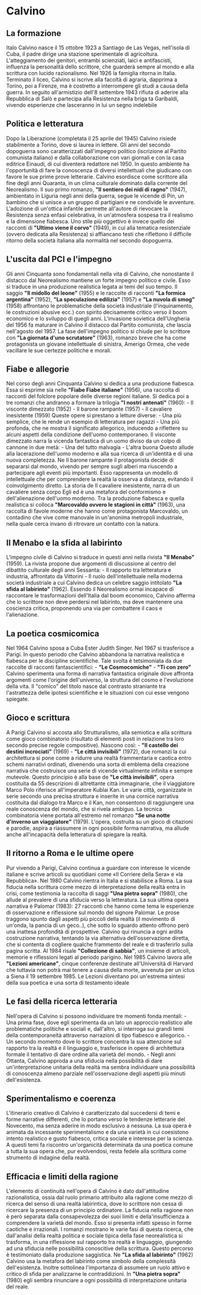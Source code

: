 # Calvino

## La formazione
Italo Calvino nasce il 15 ottobre 1923 a Santiago de Las Vegas, nell'isola di Cuba,
il padre dirige una stazione sperimentale di agricoltura. 
L'atteggiamento dei genitori, entrambi scienziati, laici e antifascisti, influenza la personalità dello scrittore, che guarderà sempre al mondo e alla scrittura con lucido razionalismo. 
Nel 1926 la famiglia ritorna in Italia.
Terminato il liceo, Calvino si iscrive alla facoltà di agraria, dapprima a Torino, poi a Firenze, ma è costretto a interrompere gli studi a causa della guerra. 
In seguito all'armistizio dell'8 settembre 1943 rifiuta di aderire alla Repubblica di Salò e partecipa alla Resistenza nella briga ta Garibaldi, vivendo esperienze che lasceranno in lui un segno indelebile

## Politica e letteratura
Dopo la Liberazione (completata il 25 aprile del 1945) Calvino risiede stabilmente a Torino, dove si laurea in lettere.
Gli anni del secondo dopoguerra sono caratterizzati dall'impegno politico (iscrizione al Partito comunista italiano) e dalla collaborazione con vari giornali e con la casa editrice Einaudi, di cui diventerà redattore nel 1950.
In questo ambiente ha l'opportunità di fare la conoscenza di diversi intellettuali che giudicano con favore le sue prime prove letterarie.
Calvino esordisce come scrittore alla fine degli anni Quaranta, in un clima culturale dominato dalla corrente del Neorealismo.
Il suo primo romanzo, **"Il sentiero dei nidi di ragno"** (1947), ambientato in Liguria negli anni della guerra, segue le vicende di Pin, un bambino che si unisce a un gruppo di partigiani e ne condivide le avventure. L'adozione di un'ottica infantile permette all'autore di rievocare la Resistenza senza enfasi celebrativa, in un'atmosfera sospesa tra il realismo e la dimensione fiabesca.
Uno stile più oggettivo è invece quello dei racconti di **"Ultimo viene il corvo"** (1949), in cui alla tematica resistenziale (ovvero dedicata alla Resistenza) si affiancano testi che riflettono il difficile ritorno della società italiana alla normalità nel secondo dopoguerra.

## L'uscita dal PCI e l'impegno 
Gli anni Cinquanta sono fondamentali nella vita di Calvino, che nonostante il distacco dal Neorealismo mantiene un forte impegno politico e civile.
Esso si traduce in una produzione realistica legata ai temi del suo tempo.
Il saggio **"Il midollo del leone"** (1955) e le raccolte di racconti **"La formica argentina"** (1952), **"La speculazione edilizia"** (1957) e **"La nuvola di smog"** (1958) affrontano le problematiche della società industriale (l'inquinamento, le costruzioni abusive ecc.) con spirito decisamente critico verso il boom economico e lo sviluppo di quegli anni.
L'invasione sovietica dell'Ungheria del 1956 fa maturare in Calvino il distacco dal Partito comunista, che lascia nell'agosto del 1957.
La fase dell'impegno politico si chiude per lo scrittore con **"La giornata d'uno scrutatore"** (1963), romanzo breve che ha come protagonista un giovane intellettuale di sinistra, Amerigo Ormea, che vede vacillare le sue certezze politiche e morali.

## Fiabe e allegorie
Nel corso degli anni Cinquanta Calvino si dedica a una produzione fiabesca. 
Essa si esprime sia nelle **"Fiabe Fiabe italiane"** (1956), una raccolta di racconti del folclore popolare delle diverse regioni italiane.
Si dedica poi a tre romanzi che andranno a formare la trilogia **"I nostri antenati"** (1960): 
    - Il visconte dimezzato (1952)
    - Il barone rampante (1957)
    - Il cavaliere inesistente (1959)
Queste opere si prestano a letture diverse: 
    - Una più semplice, che le rende un esempio di letteratura per ragazzi
    - Una più profonda, che ne mostra il significato allegorico, inducendo a riflettere su alcuni aspetti della condizione dell'uomo contemporaneo.
Il visconte dimezzato narra la vicenda fantastica di un uomo diviso da un colpo di cannone in due metà:
    - Una del tutto malvagia
    - L'altra buona
Questo allude alla lacerazione dell'uomo moderno e alla sua ricerca di un'identità e di una nuova completezza.
Ne Il barone rampante il protagonista decide di separarsi dal mondo, vivendo per sempre sugli alberi ma riuscendo a partecipare agli eventi più importanti.
Esso rappresenta un modello di intellettuale che per comprendere la realtà la osserva a distanza, evitando il coinvolgimento diretto.
La storia de Il cavaliere inesistente, narra di un cavaliere senza corpo
Egli ed è una metafora del conformismo e dell'alienazione dell'uomo moderno.
Tra la produzione fiabesca e quella realistica si colloca **"Marcovaldo ovvero le stagioni in città"** (1963), una raccolta di favole moderne che hanno come protagonista Marcovaldo, un contadino che vive come manovale in un'anonima metropoli industriale, nella quale cerca invano di ritrovare un contatto con la natura.

## Il Menabo e la sfida al labirinto
L'impegno civile di Calvino si traduce in questi anni nella rivista **"Il Menabo"** (1959).
La rivista propone due argomenti di discussione al centro del dibattito culturale degli anni Sessanta: 
    - Il rapporto tra letteratura e industria, affrontato da Vittorini
    - Il ruolo dell'intellettuale nella moderna società industriale a cui Calvino dedica un celebre saggio intitolato **"La sfida al labirinto"** (1962).
Essendo il Neorealismo ormai incapace di raccontare le trasformazioni dell'Italia dal boom economico, Calvino afferma che lo scrittore non deve perdersi nel labirinto, ma deve mantenere una coscienza critica, proponendo una via per combattere il caos e l'alienazione.

##  La poetica cosmicomica 
Nel 1964 Calvino sposa a Cuba Ester Judith Singer. 
Nel 1967 si trasferisce a Parigi. 
In questo periodo che Calvino abbandona la narrativa realistica e fiabesca per le discipline scientifiche.
Tale svolta è tetsimoniata da due raccolte di racconti fantascientifici:
    - **"Le Cosmocomiche"**
    - **"Ti con zero"**
Calvino sperimenta una forma di narrativa fantastica originale dove affronta argomenti come l'origine dell'universo, la struttura del cosmo e l'evoluzione della vita.
Il "comico" del titolo nasce dal contrasto straniante tra l'astrattezza delle ipotesi scientifiche e le situazioni con cui esse vengono spiegate.

## Gioco e scrittura
A Parigi Calvino si accosta allo Strutturalismo, alla semiotica e alla scrittura come gioco combinatorio (risultato di elementi posti in relazione tra loro secondo precise regole compositive).
Nascono così: 
    - **"Il castello dei destini incrociati"** (1969)
    - **"Le città invisibili"** (1972),
due romanzi la cui architettura si pone come a ridurre una realtà frammentaria e caotica entro schemi narrativi ordinati, divenendo una sorta di emblema della creazione narrativa che costruisce una serie di vicende virtualmente infinita e sempre mutevole.
Questo principio è alla base de **"Le città invisibili"**, opera costituita da 55 descrizioni di altrettante città immaginarie, che il viaggiatore Marco Polo riferisce all'imperatore Kublai Kan.
Le varie città, organizzate in serie secondo una precisa struttura e inserite in una cornice narrativa costituita dal dialogo tra Marco e il Kan, non consentono di raggiungere una reale conoscenza del mondo, che si rivela ambiguo.
La tecnica combinatoria viene portata all'estremo nel romanzo **"Se una notte d'inverno un viaggiatore"** (1979).
L'opera, costruita su un gioco di citazioni e parodie, aspira a riassumere in ogni possibile forma narrativa, ma allude anche all'incapacità della letteratura di spiegare la realtà.

## Il ritorno a Roma e le ultime opere
Pur vivendo a Parigi, Calvino continua a guardare con interesse le vicende italiane e scrive articoli su quotidiani come «Il Corriere della Sera» e «la Repubblica».
Nel 1980 Calvino rientra in Italia e si stabilisce a Roma.
La sua fiducia nella scrittura come mezzo di interpretazione della realtà entra in crisi, come testimonia la raccolta di saggi **"Una pietra sopra"** (1980), che allude al prevalere di una sfiducia verso la letteratura.
La sua ultima opera narrativa è Palomar (1983): 27 racconti che hanno come tema le esperienze di osservazione e riflessione sul mondo del signore Palomar.
Le prose traggono spunto dagli aspetti più piccoli della realtà (il movimento di un'onda, la pancia di un geco..), che sotto lo sguardo attento offrono però una inattesa profondità di prospettive.
Calvino qui rinuncia a ogni ardita costruzione narrativa, tentando la via alternativa dell'osservazione diretta, che si contenta di cogliere qualche frammento del reale e di trasferirlo sulla pagina scritta.
Al 1984 risale **"Collezione di sabbia"**, un insieme di articoli, memorie e riflessioni legati al periodo parigino.
Nel 1985 Calvino lavora alle **"Lezioni americane"**, cinque conferenze destinate all'Università di Harvard  che tuttavia non potrà mai tenere a causa della morte, avvenuta per un ictus a Siena il 19 settembre 1985.
Le Lezioni diventano poi un'estrema sintesi della sua poetica e una sorta di testamento ideale


## Le fasi della ricerca letteraria
Nell'opera di Calvino si possono individuare tre momenti fonda mentali:
    - Una prima fase, dove egli sperimenta da un lato un approccio realistico alle problematiche politiche e sociali e, dall'altro, si interroga sui grandi temi della contemporaneità attraverso narrazioni di tipo fiabesco e allegorico.
    - Un secondo momento dove lo scrittore concentra la sua attenzione sul rapporto tra la realtà e il linguaggio e, trasferisce in opere di architettura formale il tentativo di dare ordine alla varietà del mondo.
    - Negli anni Ottanta, Calvino approda a una sfiducia nella possibilità di dare un'interpretazione unitaria della realtà ma sembra individuare una possibilità di conoscenza almeno parziale nell'osservazione degli aspetti più minuti dell'esistenza.

## Sperimentalismo e coerenza 
L'itinerario creativo di Calvino è caratterizzato dal succedersi di temi e forme narrative differenti, che lo portano verso le tendenze letterarie del Novecento, ma senza aderire in modo esclusivo a nessuna.
La sua opera è animata da incessante sperimentalismo e da una varietà in cui coesistono intento realistico e gusto fiabesco, critica sociale e interesse per la scienza. A questi temi fa riscontro un'organicità determinata da una poetica comune a tutta la sua opera che, pur evolvendosi, resta fedele alla scrittura come strumento di indagine della realtà.

## Efficacia e limiti della ragione
L'elemento di continuità nell'opera di Calvino è dato dall'attitudine razionalistica, ossia dal ruolo primario attribuito alla ragione come mezzo di ricerca del senso di una realtà labirintica, dove lo scrittore non cessa di ricercare la presenza di un principio ordinatore.
La fiducia nella ragione non è però separata dalla consapevolezza dei suoi limiti e della'insufficienza a comprendere la varietà del mondo.
Esso si presenta infatti spesso in forme caotiche e irrazionali.
I romanzi mostrano le varie fasi di questa ricerca, che dall'analisi della realtà politica e sociale tipica della fase neorealistica si trasforma, in una riflessione sul rapporto tra realtà e linguaggio, giungendo ad una sfiducia nelle possibilità conoscitive della scrittura.
Questo percorso è testimoniato dalla produzione saggistica.
Ne **"La sfida al labirinto"** (1962) Calvino usa la metafora del labirinto come simbolo della complessità dell'esistenza.
Inoltre sottolinea l'importanza di assumere un ruolo attivo e critico di sfida per analizzarne le contraddizioni.
In **"Una pietra sopra"** (1980) egli sembra rinunciare a ogni possibilità di interpretazione unitaria del reale.
